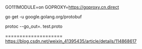 GO111MODULE=on
GOPROXY=https://goproxy.cn,direct


go get -u google.golang.org/protobuf

protoc --go_out=. test.proto

====================
https://blog.csdn.net/weixin_41395435/article/details/114868617
